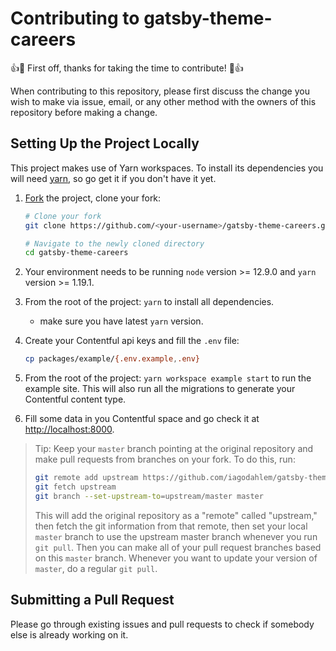 # Contributing to gatsby-theme-careers

👍🎉 First off, thanks for taking the time to contribute! 🎉👍

When contributing to this repository, please first discuss the change you wish to make via issue, email, or any other method with the owners of this repository before making a change.

## Setting Up the Project Locally

This project makes use of Yarn workspaces. To install its dependencies you will need [yarn](https://yarnpkg.com/en/), so go get it if you don't have it yet.

1.  [Fork](https://help.github.com/articles/fork-a-repo/) the project, clone
    your fork:

    ```sh
    # Clone your fork
    git clone https://github.com/<your-username>/gatsby-theme-careers.git

    # Navigate to the newly cloned directory
    cd gatsby-theme-careers
    ```

1.  Your environment needs to be running `node` version >= 12.9.0 and `yarn` version >= 1.19.1.

1.  From the root of the project: `yarn` to install all dependencies.

    - make sure you have latest `yarn` version.

1.  Create your Contentful api keys and fill the `.env` file:

    ```sh
    cp packages/example/{.env.example,.env}
    ```

1.  From the root of the project: `yarn workspace example start` to run the example site.
    This will also run all the migrations to generate your Contentful content type.

1.  Fill some data in you Contentful space and go check it at [http://localhost:8000](http://localhost:8000).

> Tip: Keep your `master` branch pointing at the original repository and make
> pull requests from branches on your fork. To do this, run:
>
> ```sh
> git remote add upstream https://github.com/iagodahlem/gatsby-theme-careers.git
> git fetch upstream
> git branch --set-upstream-to=upstream/master master
> ```
>
> This will add the original repository as a "remote" called "upstream," then
> fetch the git information from that remote, then set your local `master`
> branch to use the upstream master branch whenever you run `git pull`. Then you
> can make all of your pull request branches based on this `master` branch.
> Whenever you want to update your version of `master`, do a regular `git pull`.

## Submitting a Pull Request

Please go through existing issues and pull requests to check if somebody else is already working on it.
